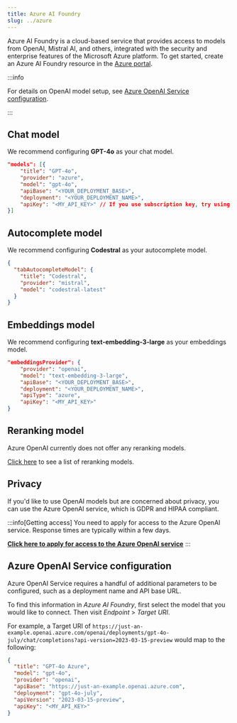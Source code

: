 ```yaml
---
title: Azure AI Foundry
slug: ../azure
---
```


Azure AI Foundry is a cloud-based service that provides access to models from OpenAI, Mistral AI, and others, integrated with the security and enterprise features of the Microsoft Azure platform. To get started, create an Azure AI Foundry resource in the [Azure portal](https://portal.azure.com).

:::info

For details on OpenAI model setup, see [Azure OpenAI Service configuration](#general-model-configuration).

:::

## Chat model

We recommend configuring **GPT-4o** as your chat model.

```json title="config.json"
"models": [{
    "title": "GPT-4o",
    "provider": "azure",
    "model": "gpt-4o",
    "apiBase": "<YOUR_DEPLOYMENT_BASE>",
    "deployment": "<YOUR_DEPLOYMENT_NAME>",
    "apiKey": "<MY_API_KEY>" // If you use subscription key, try using Azure gateway to rename it apiKey
}]
```

## Autocomplete model

We recommend configuring **Codestral** as your autocomplete model.

```json title="config.json"
{
  "tabAutocompleteModel": {
    "title": "Codestral",
    "provider": "mistral",
    "model": "codestral-latest"
  }
}
```

## Embeddings model

We recommend configuring **text-embedding-3-large** as your embeddings model.

```json title="config.json"
"embeddingsProvider": {
    "provider": "openai",
    "model": "text-embedding-3-large",
    "apiBase": "<YOUR_DEPLOYMENT_BASE>",
    "deployment": "<YOUR_DEPLOYMENT_NAME>",
    "apiType": "azure",
    "apiKey": "<MY_API_KEY>"
}
```

## Reranking model

Azure OpenAI currently does not offer any reranking models.

[Click here](../../model-types/reranking.md) to see a list of reranking models.

## Privacy

If you'd like to use OpenAI models but are concerned about privacy, you can use the Azure OpenAI service, which is GDPR and HIPAA compliant.

:::info[Getting access]
You need to apply for access to the Azure OpenAI service. Response times are typically within a few days.

**[Click here to apply for access to the Azure OpenAI service](https://azure.microsoft.com/en-us/products/ai-services/openai-service)**
:::

## Azure OpenAI Service configuration

Azure OpenAI Service requires a handful of additional parameters to be configured, such as a deployment name and API base URL.

To find this information in _Azure AI Foundry_, first select the model that you would like to connect. Then visit _Endpoint_ > _Target URI_.

For example, a Target URI of `https://just-an-example.openai.azure.com/openai/deployments/gpt-4o-july/chat/completions?api-version=2023-03-15-preview` would map to the following:

```json
{
  "title": "GPT-4o Azure",
  "model": "gpt-4o",
  "provider": "openai",
  "apiBase": "https://just-an-example.openai.azure.com",
  "deployment": "gpt-4o-july",
  "apiVersion": "2023-03-15-preview",
  "apiKey": "<MY_API_KEY>"
}
```
